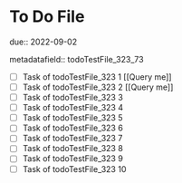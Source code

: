 # To Do File

due:: 2022-09-02

metadatafield:: todoTestFile_323_73

- [ ] Task of todoTestFile_323 1 [[Query me]]
- [ ] Task of todoTestFile_323 2 [[Query me]]
- [ ] Task of todoTestFile_323 3
- [ ] Task of todoTestFile_323 4
- [ ] Task of todoTestFile_323 5
- [ ] Task of todoTestFile_323 6
- [ ] Task of todoTestFile_323 7
- [ ] Task of todoTestFile_323 8
- [ ] Task of todoTestFile_323 9
- [ ] Task of todoTestFile_323 10